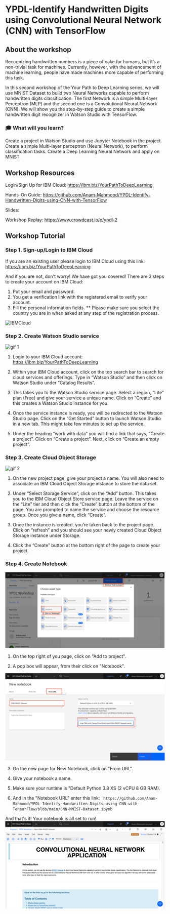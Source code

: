 # YPDL-Identify Handwritten Digits using Convolutional Neural Network (CNN) with TensorFlow

## About the workshop

Recognizing handwritten numbers is a piece of cake for humans, but it’s a non-trivial task for machines. Currently, however, with the advancement of machine learning, people have made machines more capable of performing this task.

In this second workshop of the Your Path to Deep Learning series, we will use MNIST Dataset to build two Neural Networks capable to perform handwritten digits classification. The first Network is a simple Multi-layer Perceptron (MLP) and the second one is a Convolutional Neural Network (CNN). We will show you the step-by-step guide to create a simple handwritten digit recognizer in Watson Studio with TensorFlow.

### 🎓 What will you learn?

Create a project in Watson Studio and use Jupyter Notebook in the project.
Create a simple Multi-layer perceptron (Neural Network), to perform classification tasks.
Create a Deep Learning Neural Network and apply on MNIST.


## Workshop Resources

Login/Sign Up for IBM Cloud: https://ibm.biz/YourPathToDeepLearning

Hands-On Guide: https://github.com/Anam-Mahmood/YPDL-Identify-Handwritten-Digits-using-CNN-with-TensorFlow

Slides: 

Workshop Replay: https://www.crowdcast.io/e/ypdl-2

## Workshop Tutorial

### Step 1. Sign-up/Login to IBM Cloud

If you are an existing user please login to IBM Cloud using this link: https://ibm.biz/YourPathToDeepLearning

And if you are not, don't worry! We have got you covered! There are 3 steps to create your account on IBM Cloud: 
1. Put your email and password. 
2. You get a verification link with the registered email to verify your account. 
3. Fill the personal information fields. 
** Please make sure you select the country you are in when asked at any step of the registration process.

![IBMCloud](https://user-images.githubusercontent.com/15332386/120156441-0769d980-c203-11eb-8cb3-29f4a8d5616a.png)

### Step 2. Create Watson Studio service 

![gif 1](https://github.com/Anam-Mahmood/Unlock-the-Power-of-Machine-Learning-in-Virtual-Assistants-to-automate-Loan-Applications/blob/main/images/gif%201.gif?raw=true)

1.	Login to your IBM Cloud account: https://ibm.biz/YourPathToDeepLearning
 
2.	Within your IBM Cloud account, click on the top search bar to search for cloud services and offerings. Type in “Watson Studio” and then click on Watson Studio under “Catalog Results”.

3.	This takes you to the Watson Studio service page. Select a region, “Lite” plan (Free) and give your service a unique name. Click on “Create” and this creates a Watson Studio instance for you.

4.	Once the service instance is ready, you will be redirected to the Watson Studio page. Click on the “Get Started” button to launch Watson Studio in a new tab. This might take few minutes to set up the service.

5.	Under the heading “work with data” you will find a link that says, “Create a project”. Click on “Create a project”. Next, click on “Create an empty project”.

### Step 3. Create Cloud Object Storage

![gif 2](https://github.com/Anam-Mahmood/YPDL-Identify-Handwritten-Digits-using-CNN-with-TensorFlow/blob/main/images/ypdl%20gif.gif?raw=true)

1.	On the new project page, give your project a name. You will also need to associate an IBM Cloud Object Storage instance to store the data set.

2.	Under “Select Storage Service”, click on the “Add” button. This takes you to the IBM Cloud Object Store service page. Leave the service on the “Lite” tier and then click the “Create” button at the bottom of the page. You are prompted to name the service and choose the resource group. Once you give a name, click “Create”.

3.	Once the instance is created, you’re taken back to the project page. Click on “refresh” and you should see your newly created Cloud Object Storage instance under Storage.

4.	Click the “Create” button at the bottom right of the page to create your project.

### Step 4. Create Notebook

![create notebook](https://github.com/Anam-Mahmood/YPDL-Identify-Handwritten-Digits-using-CNN-with-TensorFlow/blob/main/images/create%20notebook.png?raw=true)

1. On the top right of you page, click on "Add to project".

2. A pop box will appear, from their click on "Notebook".

![create notebook from URL](https://github.com/Anam-Mahmood/YPDL-Identify-Handwritten-Digits-using-CNN-with-TensorFlow/blob/main/images/from%20url.png?raw=true)

3. On the new page for New Notebook, click on "From URL".

4. Give your notebook a name. 

5. Make sure your runtime is "Default Python 3.8 XS (2 vCPU 8 GB RAM).

6. And in the "Notebook URL" enter this link: ``` https://github.com/Anam-Mahmood/YPDL-Identify-Handwritten-Digits-using-CNN-with-TensorFlow/blob/main/CNN-MNIST-Dataset.ipynb```

And that's it! Your notebook is all set to run! 
 ![Notebook ready to run](https://github.com/Anam-Mahmood/YPDL-Identify-Handwritten-Digits-using-CNN-with-TensorFlow/blob/main/images/notebook%20loads.png?raw=true)
